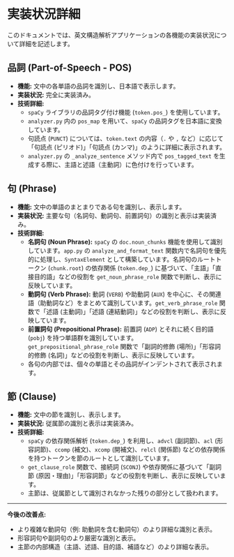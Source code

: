 # 実装状況詳細

このドキュメントでは、英文構造解析アプリケーションの各機能の実装状況について詳細を記述します。

## 品詞 (Part-of-Speech - POS)

*   **機能:** 文中の各単語の品詞を識別し、日本語で表示します。
*   **実装状況:** 完全に実装済み。
*   **技術詳細:**
    *   `spaCy` ライブラリの品詞タグ付け機能 (`token.pos_`) を使用しています。
    *   `analyzer.py` 内の `pos_map` を用いて、`spaCy` の品詞タグを日本語に変換しています。
    *   句読点 (`PUNCT`) については、`token.text` の内容（`.` や `,` など）に応じて「句読点 (ピリオド)」「句読点 (カンマ)」のように詳細に表示されます。
    *   `analyzer.py` の `_analyze_sentence` メソッド内で `pos_tagged_text` を生成する際に、主語と述語（主動詞）に色付けを行っています。

## 句 (Phrase)

*   **機能:** 文中の単語のまとまりである句を識別し、表示します。
*   **実装状況:** 主要な句（名詞句、動詞句、前置詞句）の識別と表示は実装済み。
*   **技術詳細:**
    *   **名詞句 (Noun Phrase):** `spaCy` の `doc.noun_chunks` 機能を使用して識別しています。`app.py` の `analyze_and_format_text` 関数内で名詞句を優先的に処理し、`SyntaxElement` として構築しています。名詞句のルートトークン (`chunk.root`) の依存関係 (`token.dep_`) に基づいて、「主語」「直接目的語」などの役割を `get_noun_phrase_role` 関数で判断し、表示に反映しています。
    *   **動詞句 (Verb Phrase):** 動詞 (`VERB`) や助動詞 (`AUX`) を中心に、その関連語（助動詞など）をまとめて識別しています。`get_verb_phrase_role` 関数で「述語 (主動詞)」「述語 (連結動詞)」などの役割を判断し、表示に反映しています。
    *   **前置詞句 (Prepositional Phrase):** 前置詞 (`ADP`) とそれに続く目的語 (`pobj`) を持つ単語群を識別しています。`get_prepositional_phrase_role` 関数で「副詞的修飾 (場所)」「形容詞的修飾 (名詞)」などの役割を判断し、表示に反映しています。
    *   各句の内部では、個々の単語とその品詞がインデントされて表示されます。

## 節 (Clause)

*   **機能:** 文中の節を識別し、表示します。
*   **実装状況:** 従属節の識別と表示は実装済み。
*   **技術詳細:**
    *   `spaCy` の依存関係解析 (`token.dep_`) を利用し、`advcl` (副詞節)、`acl` (形容詞節)、`ccomp` (補文)、`xcomp` (開補文)、`relcl` (関係節) などの依存関係を持つトークンを節のルートとして識別しています。
    *   `get_clause_role` 関数で、接続詞 (`SCONJ`) や依存関係に基づいて「副詞節 (原因・理由)」「形容詞節」などの役割を判断し、表示に反映しています。
    *   主節は、従属節として識別されなかった残りの部分として扱われます。

---

**今後の改善点:**

*   より複雑な動詞句（例: 助動詞を含む動詞句）のより詳細な識別と表示。
*   形容詞句や副詞句のより厳密な識別と表示。
*   主節の内部構造（主語、述語、目的語、補語など）のより詳細な表示。